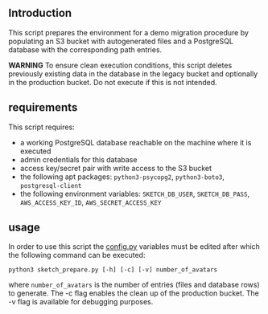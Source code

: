 ## Introduction
This script prepares the environment for a demo migration procedure by populating an S3 bucket with autogenerated files and a PostgreSQL database with the corresponding path entries.

**WARNING** To ensure clean execution conditions, this script deletes previously existing data in the database in the legacy bucket and optionally in the production bucket. Do not execute if this is not intended.

## requirements
This script requires:
* a working PostgreSQL database reachable on the machine where it is executed
* admin credentials for this database
* access key/secret pair with write access to the S3 bucket
* the following apt packages: ```python3-psycopg2```, ```python3-boto3```, ```postgresql-client```
* the following environment variables: ```SKETCH_DB_USER```, ```SKETCH_DB_PASS```, ```AWS_ACCESS_KEY_ID```, ```AWS_SECRET_ACCESS_KEY```
  
## usage

In order to use this script the [config.py](lib/config.py) variables must be edited after which the following command can be executed:
```
python3 sketch_prepare.py [-h] [-c] [-v] number_of_avatars
```

where ```number_of_avatars``` is the number of entries (files and database rows) to generate. The -c flag enables the clean up of the production bucket. The -v flag is available for debugging purposes.
